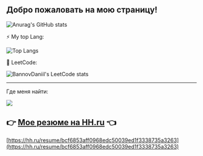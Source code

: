 ## Добро пожаловать на мою страницу!

![Anurag's GitHub stats](https://github-readme-stats.vercel.app/api?username=bannovdaniil&show_icons=true)

⚡ My top Lang:

![Top Langs](https://github-readme-stats.vercel.app/api/top-langs/?username=bannovdaniil&layout=compact)


🔭 LeetCode:

![BannovDaniil's LeetCode stats](https://leetcode-stats-six.vercel.app/api?username=bannovdaniil)

---
Где меня найти:

<a href="https://t.me/BannovDaniil"><img src="https://img.shields.io/badge/Telegram-2CA5E0?style=for-the-badge&logo=telegram&logoColor=white"></a>

## 👉 [Мое резюме на HH.ru](https://hh.ru/resume/bcf6853aff0968edc50039ed1f3338735a3263) 👈
[https://hh.ru/resume/bcf6853aff0968edc50039ed1f3338735a3263](https://hh.ru/resume/bcf6853aff0968edc50039ed1f3338735a3263)


<!--
**bannovdaniil/bannovdaniil** is a ✨ _special_ ✨ repository because its `README.md` (this file) appears on your GitHub profile.

Here are some ideas to get you started:

- 🔭 I’m currently working on ...
- 🌱 I’m currently learning ...
- 👯 I’m looking to collaborate on ...
- 🤔 I’m looking for help with ...
- 💬 Ask me about ...
- 📫 How to reach me: ...
- 😄 Pronouns: ...
- ⚡ Fun fact: ...
-->
